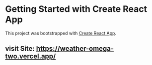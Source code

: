 
# Getting Started with Create React App

This project was bootstrapped with [Create React App](https://github.com/facebook/create-react-app).

## visit Site:  https://weather-omega-two.vercel.app/


